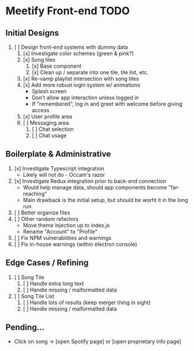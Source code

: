 # Meetify Front-end TODO

## Initial Designs
1. [ ] Design front-end systems with dummy data
    1. [x] Investigate color schemes (green & pink?)
    1. [x] Song tiles
        1. [x] Base component
        1. [x] Clean up / separate into one tile, tile list, etc.
    1. [x] Re-vamp playlist intersection with song tiles
    1. [x] Add more robust login system w/ animations
        - Splash screen
        - Don't allow app interaction unless logged in
        - If "remembered", log in and greet with welcome before giving access
    1. [x] User profile area
    1. [ ] Messaging area
        1. [ ] Chat selection
        1. [ ] Chat usage

## Boilerplate & Administrative
1. [x] Investigate Typescript integration
    - Likely will not do - Occam's razor
1. [x] Investigate Redux integration prior to back-end connection
    - Would help manage data, should app components become "far-reaching"
    - Main drawback is the initial setup, but should be worht it in the long run
1. [ ] Better organize files
1. [ ] Other random refactors
    - Move theme injection up to index.js
    - Rename "Account" to "Profile"
1. [ ] Fix NPM vulnerabilities and warnings
1. [ ] Fix in-house warnings (within electron console)

## Edge Cases / Refining
1. [ ] Song Tile
    1. [ ] Handle extra long text
    1. [ ] Handle missing / malformatted data
1. [ ] Song Tile List
    1. [ ] Handle lots of results (keep merger thing in sight)
    1. [ ] Handle missing / malformatted data

## Pending...
- Click on song &rarr; [open Spotify page] or [open proprietary info page]

